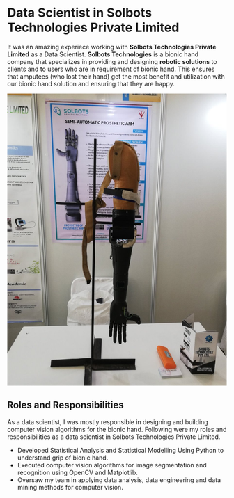 # Data Scientist in Solbots Technologies Private Limited

It was an amazing experiece working with __Solbots Technologies Private Limited__ as a Data Scientist. __Solbots Technologies__ is a bionic hand company that specializes in providing and designing __robotic solutions__ to clients and to users who are in requirement of bionic hand. This ensures that amputees (who lost their hand) get the most benefit and utilization with our bionic hand solution and ensuring that they are happy. 

<img src = "https://github.com/suhasmaddali/Data-Scientist-Solbots-Roles-and-Responsibilities/blob/main/images/Solbots%20bionic%20hand%20image.jpg" />

## Roles and Responsibilities

As a data scientist, I was mostly responsible in designing and building computer vision algorithms for the bionic hand. Following were my roles and responsibilities as a data scientist in Solbots Technologies Private Limited. 

* Developed Statistical Analysis and Statistical Modelling Using Python to understand grip of bionic hand. 
* Executed computer vision algorithms for image segmentation and recognition using OpenCV and Matplotlib.
* Oversaw my team in applying data analysis, data engineering and data mining methods for computer vision. 
